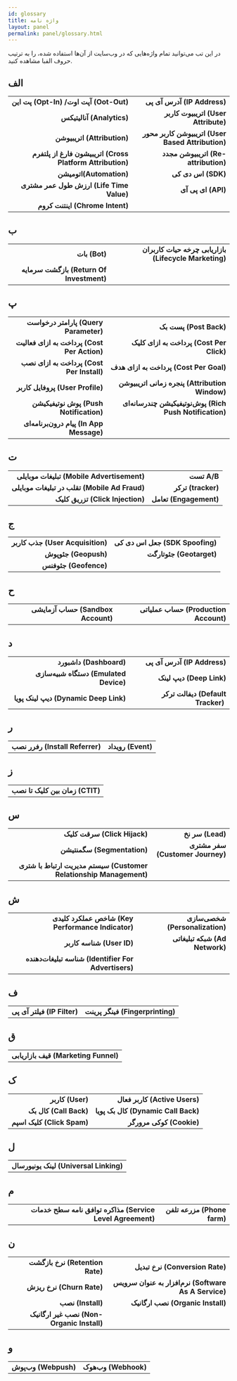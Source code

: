 ```yaml
---  
id: glossary  
title: واژه نامه  
layout: panel  
permalink: panel/glossary.html  
---  
```


در این تب می‌توانید تمام واژه‌هایی که در وب‌سایت از آن‌ها استفاده شده، را به ترتیب حروف الفبا مشاهده کنید. 
  
## الف  


<table style="text-align: center; border: 0">  
            <tr>  
                 <td style="text-align: right"><b>پت این (Opt-In) /آپت اوت (Oot-Out) </b></td>  
                 <td style="text-align: right"><b> آدرس آی پی (IP Address) </b></td>  
            </tr>  
            <tr>  
                 <td style="text-align: right"><b> آنالیتیکس (Analytics) </b></td>  
                 <td style="text-align: right"><b> اتریبیوت کاربر (User Attribute) </b></td>  
            </tr>          
            <tr>  
                  <td style="text-align: right"><b> اتریبیوشن (Attribution) </b></td>  
                  <td style="text-align: right"><b> اتریبیوشن کاربر محور (User Based Attribution)‌</b></td>  
             </tr>      
            <tr>  
                  <td style="text-align: right"><b> اتریبیشون فارغ از پلتفرم (Cross Platform Attribution) </b></td>  
                  <td style="text-align: right"><b> اتریبیوشن مجدد (Re-attribution) </b></td>  
            </tr>                                             
            <tr>  
                   <td style="text-align: right"><b>اتومیشن(Automation)</b></td>  
                   <td style="text-align: right"><b>اس دی کی (SDK)</b></td>  
            </tr>   
            <tr>    
                   <td style="text-align: right"><b>ارزش طول عمر مشتری (Life Time Value) </b></td>  
                   <td style="text-align: right"><b>ای پی آی (API)‌</b></td>  
            </tr>        
            <tr>  
                   <td style="text-align: right"> <b> اینتنت کروم (Chrome Intent)</b> </td>  
                   <td style="text-align: right"></td>  
            </tr>                                                                                                                                                                                                                                                                                                                                
</table>  
  
## ب  

  
<table style="text-align: center">  
            <tr>  
                <td style="text-align: right"><b> بات (Bot)  </b></td>  
                <td style="text-align: right"><b> بازاریابی چرخه حیات کاربران (Lifecycle Marketing) </b></td>  
            </tr>  
            <tr>  
                 <td style="text-align: right"><b> بازگشت سرمایه (Return Of Investment‌)  </b></td>  
                 <td style="text-align: right"><b></b></td>  
             </tr>                                                                                                                                                                                                                                                                                                                                 
</table>  
  
  
## پ  
 
  
<table style="text-align: center">  
            <tr>  
                <td style="text-align: right"><b> پارامتر درخواست (Query Parameter) </b></td>  
                <td style="text-align: right"><b> پست بک (Post Back) </b></td>  
            </tr>  
            <tr>  
                 <td style="text-align: right"><b> پرداخت به ازای فعالیت (Cost Per Action) </b></td>  
                 <td style="text-align: right"><b> پرداخت به ازای کلیک (Cost Per Click) </b></td>  
            </tr>          
            <tr>  
                  <td style="text-align: right"><b> پرداخت به ازای نصب (Cost Per Install)</b></td>  
                  <td style="text-align: right"><b>پرداخت به ازای هدف (Cost Per Goal)‌</b></td>  
            </tr>      
            <tr>  
                  <td style="text-align: right"><b>پروفایل کاربر (User Profile) </b></td>  
                  <td style="text-align: right"><b>پنجره زمانی اتریبیوشن (Attribution Window) </b></td>  
            </tr>                                             
            <tr>  
                   <td style="text-align: right"><b> پوش نوتیفیکیشن (Push Notification)‌</b></td>  
                   <td style="text-align: right"><b>پوش‌نوتیفیکیشن چند‌رسانه‌ای (Rich Push Notification)</b></td>  
            </tr>   
            <tr>  
                   <td style="text-align: right"><b> پیام درون‌برنامه‌ای (In App Message)</b></td>  
                   <td style="text-align: right"><b> </b></td>  
            </tr>                                                                                                                                                                                                                                                                                                                                     
</table>  
  
  
## ت  
  
<table style="text-align: center">  
            <tr>  
                <td style="text-align: right"><b> تبلیغات موبایلی (Mobile Advertisement)‌</b></td>  
                <td style="text-align: right"><b> تست A/B </b></td>  
            </tr>  
            <tr>  
                 <td style="text-align: right"><b>تقلب در تبلیغات موبایلی (Mobile Ad Fraud) </b></td>  
                 <td style="text-align: right"><b>ترکر (tracker) </b></td>  
            </tr>          
            <tr>  
                  <td style="text-align: right"><b> تزریق کلیک (Click Injection)</b></td>  
                  <td style="text-align: right"><b> تعامل (Engagement)‌</b></td>  
            </tr>      
</table>  
  
  
## ج  
  
<table style="text-align: center">  
            <tr>  
                <td style="text-align: right"><b> جذب کاربر (User Acquisition)</b></td>  
                <td style="text-align: right"><b> جعل اس دی کی (SDK Spoofing)</b></td>  
            </tr>  
            <tr>  
                 <td style="text-align: right"><b> جئوپوش (Geopush)</b></td>  
                 <td style="text-align: right"><b> جئوتارگت (Geotarget) </b></td>  
            </tr>          
            <tr>  
                  <td style="text-align: right"><b> جئوفنس (Geofence) </b></td>  
                  <td style="text-align: right"><b>‌</b></td>  
            </tr>                                                                                                                                                                                                                                                                                                                           
</table>  
  
  
## ح   
  
<table style="text-align: center">  
            <tr>  
                <td style="text-align: right"><b> حساب آزمایشی (Sandbox Account) </b></td>  
                <td style="text-align: right"><b>حساب عملیاتی (Production Account)  </b></td>  
            </tr>                                                                                                                                                                                                                                                                                                                           
</table>  
  
## د   
<table style="text-align: center">  
            <tr>  
                <td style="text-align: right"><b> داشبورد (Dashboard) </b></td>  
                <td style="text-align: right"><b>آدرس آی پی (IP Address) </b></td>  
            </tr>  
            <tr>  
                 <td style="text-align: right"><b>دستگاه شبیه‌سازی (Emulated Device) </b></td>  
                 <td style="text-align: right"><b> دیپ ‌لینک (Deep Link)</b></td>  
            </tr>          
            <tr>  
                  <td style="text-align: right"><b> دیپ‌ لینک پویا (Dynamic Deep Link)</b></td>  
                  <td style="text-align: right"><b> دیفالت ترکر (Default Tracker) ‌</b></td>  
            </tr>                                                                                                                                                                                                                                                                                                                                     
</table>  
  
  
## ر   
<table style="text-align: center">  
          <tr>  
                <td style="text-align: right"><b> رفرر نصب (Install Referrer)</b></td>  
                <td style="text-align: right"><b>رویداد (Event) </b></td>  
          </tr>                                                                                                                                                                                                                                                                                                                               
</table>  
  
## ز   
<table style="text-align: center">  
            <tr>  
                <td style="text-align: right"><b> زمان بین کلیک تا نصب (‌CTIT)</b> </td>  
            </tr>                                                                                                                                                                                                                                                                                                                       
</table>  
  
## س   
<table style="text-align: center">  
            <tr>  
                <td style="text-align: right"><b>سرقت کلیک (Click Hijack) </b></td>  
                <td style="text-align: right"><b>سر نخ (Lead) </b></td>  
            </tr>  
            <tr>  
                 <td style="text-align: right"><b>سگمنتیشن (Segmentation) </b></td>  
                 <td style="text-align: right"><b> سفر مشتری (Customer Journey)</b></td>  
            </tr>          
            <tr>  
                  <td style="text-align: right"><b> سیستم مدیریت ارتباط با شتری (Customer Relationship Management) </b></td>  
                  <td style="text-align: right"></td>  
            </tr>                                                                                                                                                                                                                                                                                                                              
</table>  
  
## ش   
<table style="text-align: center">  
            <tr>  
                <td style="text-align: right"><b>شاخص عملکرد کلیدی (Key Performance Indicator) </b></td>  
                <td style="text-align: right"><b> شخصی‌سازی (Personalization)</b></td>  
            </tr>  
            <tr>  
                 <td style="text-align: right"><b> شناسه کاربر (‌User ID)</b></td>  
                 <td style="text-align: right"><b>شبکه تبلیغاتی (Ad Network) </b></td>  
            </tr>          
            <tr>  
                  <td style="text-align: right"><b>شناسه تبلیغات‌دهنده (Identifier For Advertisers)</b></td>  
                  <td style="text-align: right"><b>‌</b></td>  
            </tr>                                                                                                                                                                                                                                                                                                                                   
</table>  
  
## ف   
<table style="text-align: center">  
            <tr>  
                <td style="text-align: right"><b> فیلتر آی پی (‌IP Filter)</b></td>  
                <td style="text-align: right"><b> فینگر پرینت (Fingerprinting)</b></td>  
            </tr>  
</table>  
  
## ق   
<table style="text-align: center">  
            <tr>  
                <td style="text-align: right"><b> قیف بازاریابی (Marketing Funnel)</b></td>  
            </tr>                                                                                                                                                                                                                                                                                                                          
</table>  
  
## ک   
<table style="text-align: center">  
           <tr>  
                <td style="text-align: right"><b> کاربر (User)</b></td>  
                <td style="text-align: right"><b>کاربر فعال (Active Users) </b></td>  
           </tr>  
           <tr>  
                 <td style="text-align: right"><b>کال بک (Call Back) </b></td>  
                 <td style="text-align: right"><b> کال بک پویا (Dynamic Call Back)</b></td>  
           </tr>          
           <tr>  
                  <td style="text-align: right"><b>کلیک اسپم (Click Spam) </b></td>  
                  <td style="text-align: right"><b> کوکی مرورگر (Cookie)‌</b></td>  
           </tr>                                                                                                                                                                                                                                                                                                                                                                              
</table>  
  
## ل   
<table style="text-align: center">  
            <tr>  
                <td style="text-align: right"><b>لینک یونیورسال (Universal Linking) </b></td>  
            </tr>  
</table>  
  
  
## م   
<table style="text-align: center">  
            <tr>  
                <td style="text-align: right"><b>مذاکره توافق نامه سطح خدمات (Service  Level Agreement)</b></td>  
                <td style="text-align: right"><b>مزرعه تلفن (Phone farm)</b></td>  
            </tr>  
</table>  
  
## ن   
<table style="text-align: center">  
            <tr>  
                <td style="text-align: right"><b>نرخ بازگشت (Retention Rate)</b></td>  
                <td style="text-align: right"><b>نرخ تبدیل (Conversion Rate)</b></td>  
            </tr>  
            <tr>  
                 <td style="text-align: right"><b>نرخ ریزش (Churn Rate) </b></td>  
                 <td style="text-align: right"><b>نرم‌افزار به عنوان سرویس (Software As A Service) </b></td>  
            </tr>          
            <tr>  
                  <td style="text-align: right"><b> نصب (Install)</b></td>  
                  <td style="text-align: right"><b> نصب ارگانیک (Organic Install)‌</b></td>  
            </tr>      
            <tr>  
                  <td style="text-align: right"><b>  نصب غیر ارگانیک (Non-Organic Install) </b></td>  
                  <td style="text-align: right"><b></b></td>  
            </tr>                                             
</table>  
  
## و 
<table style="text-align: center">  
           <tr>  
                <td style="text-align: right"><b>وب‌پوش (Webpush)</b></td>  
                <td style="text-align: right"><b> وب‌هوک (Webhook)</b></td>  
           </tr>                                                                                                                                                                                                                                                                                                                              
</table>

